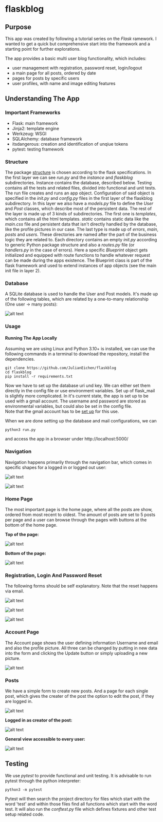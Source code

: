 # flaskblog
## Purpose

This app was created by following a tutorial series on the *Flask* ramework. I wanted to get a quick but comprehensive start into the framework and a starting point for further explorations.

The app provides a basic multi user blog functionality, which includes:

- user management with registration, password reset, login/logout
- a main page for all posts, ordered by date
- pages for posts by specific users
- user profiles, with name and image editing features


## Understanding The App
### Important Frameworks

- Flask: main framework
- Jinja2: template engine
- Werkzeug: WSGI
- SQLAlchemy: database framework
- itsdangerous: creation and identification of unqiue tokens
- pytest: testing framework

### Structure

The package [structure](https://julianeichen.github.io/flaskblogtree) is chosen according to the flask specifications. In the first layer we can see *run.py* and the *instance* and *flaskblog* subdirectories. Instance contains the database, described below. Testing contains all the tests and related files, divided into functional and unit tests. The run file creates and runs an app object. Configuration of said object is specified in the *init.py* and *config.py* files in the first layer of the flaskblog subdirectory. In this layer we also have a *models.py* file to define the *User* and *Post* classes, which describe most of the persistent data. The rest of the layer is made up of 3 kinds of subdirectories. The first one is *templates*, which contains all the html templates. *static* contains static data like the *main.css* file and persistent data that isn't directly handled by the database, like the profile pictures in our case. The last type is made up of *errors*, *main*, *posts* and *users*. These directories are named after the part of the business logic they are related to. Each directory contains an empty *init.py* according to generic Python package structure and also a *routes.py* file (or *handlers.py* in the case of errors). Here a specific *Blueprint* object gets initialized and equipped with route functions to handle whatever request can be made during the apps existence. The Blueprint class is part of the flask framework and used to extend instances of app objects (see the main init file in layer 2).
### Database

A SQLite database is used to handle the User and Post models. It's made up of the following tables, which are related by a one-to-many relationship (One user -> many posts):

![alt text](https://github.com/JulianEichen/flaskblog/blob/main/pictures/erdia.png?raw=true)

### Usage
#### Running The App Locally

Assuming we are using Linux and Python 3.10+ is installed, we can use the following commands in a terminal to download the repository, install the dependencies. 

```
git clone https://github.com/JulianEichen/flaskblog
cd flaskblog
pip install -r requirements.txt
```

Now we have to set up the database uri und key. We can either set them directly in the config file or use environment variables. 
Set up of flask_mail is slightly more complicated. In it's current state, the app is set up to be used with a gmail account. The username and password are stored as environmental variables, but could also be set in the config file. <br>
Note that the gmail account has to be [set up](https://www.youtube.com/watch?v=Jp9B0rY6Fxk) for this use.

When we are done setting up the database and mail configurations, we can 
```
python3 run.py
```
and access the app in a browser under http://localhost:5000/
### Navigation

Navigation happens primarily through the navigation bar, which comes in specific shapes for a logged in or logged out user:

![alt text](https://github.com/JulianEichen/flaskblog/blob/main/pictures/fl_navbar_in.png?raw=true)

![alt text](https://github.com/JulianEichen/flaskblog/blob/main/pictures/fl_navbar_out.png?raw=true)

### Home Page
The most important page is the home page, where all the posts are show, ordered from most recent to oldest. The amount of posts are set to 5 posts per page and a user can browse through the pages with buttons at the bottom of the home page. 

**Top of the page:**

![alt text](https://github.com/JulianEichen/flaskblog/blob/main/pictures/fl_home1.png?raw=true)

**Bottom of the page:**

![alt text](https://github.com/JulianEichen/flaskblog/blob/main/pictures/fl_home2.png?raw=true)

### Registration, Login And Password Reset

The following forms should be self explanatory. Note that the reset happens via email.

![alt text](https://github.com/JulianEichen/flaskblog/blob/main/pictures/fl_register.png?raw=true)

![alt text](https://github.com/JulianEichen/flaskblog/blob/main/pictures/fl_login.png?raw=true)

![alt text](https://github.com/JulianEichen/flaskblog/blob/main/pictures/fl_reset.png?raw=true)
### Account Page

The Account page shows the user defining information Username and email and also the profile picture. All three can be changed by putting in new data into the form and clicking the Update button or simply uploading a new picture.

![alt text](https://github.com/JulianEichen/flaskblog/blob/main/pictures/fl_account.png?raw=true)
### Posts

We have a simple form to create new posts. And a page for each single post, which gives the creater of the post the option to edit the post, if they are logged in.

![alt text](https://github.com/JulianEichen/flaskblog/blob/main/pictures/fl_post_new.png?raw=true)

**Logged in as creator of the post:**

![alt text](https://github.com/JulianEichen/flaskblog/blob/main/pictures/fl_post_in.png?raw=true)

**General view accessible to every user:**

![alt text](https://github.com/JulianEichen/flaskblog/blob/main/pictures/fl_post_out.png?raw=true)

## Testing

We use *pytest* to provide functional and unit testing. It is advisable to run pytest through the python interpreter: 

```
python3 -m pytest
```

Pytest will then search the project directory for files which start with the word 'test' and within those files find all functions which start with the word test. It will also run the *conftest.py* file which defines fixtures and other test setup related code. 
